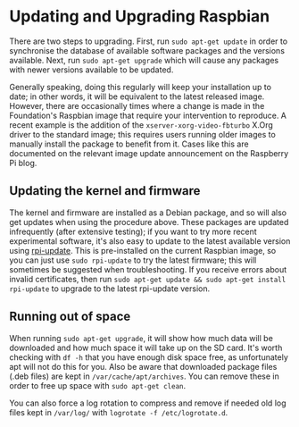 # Updating and Upgrading Raspbian

There are two steps to upgrading. First, run `sudo apt-get update` in order to synchronise the database of available software packages and the versions available. Next, run `sudo apt-get upgrade` which will cause any packages with newer versions available to be updated.

Generally speaking, doing this regularly will keep your installation up to date; in other words, it will be equivalent to the latest released image. However, there are occasionally times where a change is made in the Foundation's Raspbian image that require your intervention to reproduce. A recent example is the addition of the `xserver-xorg-video-fbturbo` X.Org driver to the standard image; this requires users running older images to manually install the package to benefit from it. Cases like this are documented on the relevant image update announcement on the Raspberry Pi blog.

## Updating the kernel and firmware

The kernel and firmware are installed as a Debian package, and so will also get updates when using the procedure above. These packages are updated infrequently (after extensive testing); if you want to try more recent experimental software, it's also easy to update to the latest available version using [rpi-update](https://github.com/Hexxeh/rpi-update). This is pre-installed on the current Raspbian image, so you can just use `sudo rpi-update` to try the latest firmware; this will sometimes be suggested when troubleshooting. If you receive errors about invalid certificates, then run `sudo apt-get update && sudo apt-get install rpi-update` to upgrade to the latest rpi-update version.

## Running out of space

When running `sudo apt-get upgrade`, it will show how much data will be downloaded and how much space it will take up on the SD card. It's worth checking with `df -h` that you have enough disk space free, as unfortunately apt will not do this for you. Also be aware that downloaded package files (.deb files) are kept in `/var/cache/apt/archives`. You can remove these in order to free up space with `sudo apt-get clean`.

You can also force a log rotation to compress and remove if needed old log files kept in `/var/log/` with `logrotate -f /etc/logrotate.d`.
